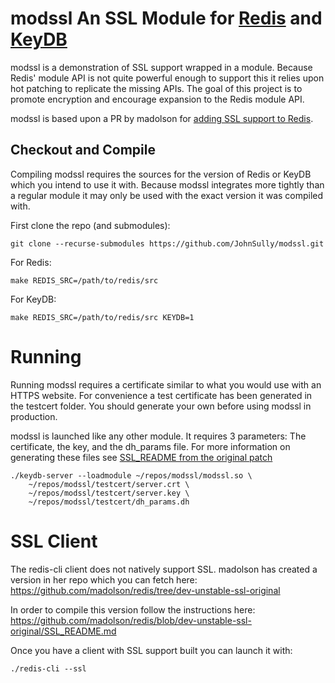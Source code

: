 # modssl An SSL Module for [Redis](https://github.com/antirez/redis) and [KeyDB](https://github.com/JohnSully/KeyDB)
modssl is a demonstration of SSL support wrapped in a module.  Because Redis' module API is not quite powerful enough to support this it relies upon hot patching to replicate the missing APIs.
The goal of this project is to promote encryption and encourage expansion to the Redis module API.

modssl is based upon a PR by madolson for [adding SSL support to Redis](https://github.com/antirez/redis/pull/4855).

## Checkout and Compile
Compiling modssl requires the sources for the version of Redis or KeyDB which you intend to use it with.  Because modssl integrates more tightly than a regular module it may only be used with the exact version it was compiled with.

First clone the repo (and submodules):

    git clone --recurse-submodules https://github.com/JohnSully/modssl.git 

For Redis:

    make REDIS_SRC=/path/to/redis/src
   
For KeyDB:

    make REDIS_SRC=/path/to/redis/src KEYDB=1
    
# Running

Running modssl requires a certificate similar to what you would use with an HTTPS website.  For convenience a test certificate has been generated in the testcert folder.  You should generate your own before using modssl in production.

modssl is launched like any other module.  It requires 3 parameters: The certificate, the key, and the dh_params file.  For more information on generating these files see [SSL_README from the original patch](https://github.com/madolson/redis/blob/dev-unstable-ssl-original/SSL_README.md)

    ./keydb-server --loadmodule ~/repos/modssl/modssl.so \ 
        ~/repos/modssl/testcert/server.crt \
        ~/repos/modssl/testcert/server.key \
        ~/repos/modssl/testcert/dh_params.dh 
        
# SSL Client

The redis-cli client does not natively support SSL.  madolson has created a version in her repo which you can fetch here: https://github.com/madolson/redis/tree/dev-unstable-ssl-original

In order to compile this version follow the instructions here: https://github.com/madolson/redis/blob/dev-unstable-ssl-original/SSL_README.md

Once you have a client with SSL support built you can launch it with:

    ./redis-cli --ssl
